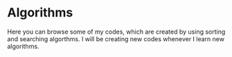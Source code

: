 # Algorithms
Here you can browse some of my codes, which are created by using sorting and searching algorthms. I will be creating new codes whenever I learn new algorithms.
